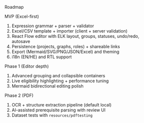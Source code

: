 Roadmap

MVP (Excel-first)
1. Expression grammar + parser + validator
2. Excel/CSV template + importer (client + server validation)
3. React Flow editor with ELK layout, groups, statuses, undo/redo, autosave
4. Persistence (projects, graphs, roles) + shareable links
5. Export (Mermaid/SVG/PNG/JSON/Excel) and theming
6. i18n (EN/HE) and RTL support

Phase 1 (Editor depth)
1. Advanced grouping and collapsible containers
2. Live eligibility highlighting + performance tuning
3. Mermaid bidirectional editing polish

Phase 2 (PDF)
1. OCR + structure extraction pipeline (default local)
2. AI-assisted prerequisite parsing with review UI
3. Dataset tests with `resources/pdftesting`

